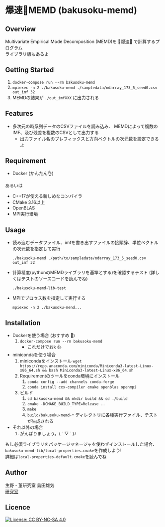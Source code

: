 # 爆速🚀MEMD \(bakusoku-memd\)

[//]: # (image or gif)

## Overview

Multivariate Empirical Mode Decomposition (MEMD)を 🚅爆速💨 で計算するプログラム  
ライブラリ版もあるよ

## Getting Started

1. `docker-compose run --rm bakusoku-memd`
2. `mpiexec -n 2 ./bakusoku-memd ./sampledata/ndarray_173_5_seed0.csv out_imf 32`
3. MEMDの結果が `./out_imfXXX` に出力される

## Features

- 多次元の時系列データのCSVファイルを読み込み、 MEMDによって複数のIMF、及び残差を複数のCSVとして出力する
    - 出力ファイル名のプレフィックスと方向ベクトルの次元数を設定できるよ

## Requirement

- Docker \(かんたん👌\)

あるいは

- C++17が使える新しめなコンパイラ
- CMake 3.16以上
- OpenBLAS
- MPI実行環境

## Usage

- 読み込むデータファイル、imfを書き出すファイルの接頭辞、単位ベクトルの次元数を指定して実行

  `./bakusoku-memd ./path/to/sampledata/ndarray_173_5_seed0.csv out_imf 32`
- 計算精度(pythonのMEMDライブラリを基準とする)を確認するテスト (詳しくはテストのソースコードを読んでね)

  `./bakusoku-memd-lib-test`
- MPIでプロセス数を指定して実行する

  `mpiexec -n 2 ./bakusoku-mend...`

## Installation

- Dockerを使う場合 \(おすすめ 🎉️\)
    1. `docker-compose run --rm bakusoku-memd`
        - これだけでおk 👍
- minicondaを使う場合
    1. minicondaをインストール
       `wget https://repo.anaconda.com/miniconda/Miniconda3-latest-Linux-x86_64.sh && bash Miniconda3-latest-Linux-x86_64.sh`
    2. Requirementのツールをconda環境にインストール
        1. `conda config --add channels conda-forge`
        2. `conda install cxx-compiler cmake openblas openmpi`
    3. ビルド
        1. `cd bakusoku-memd && mkdir build && cd ./build`
        2. `cmake -DCMAKE_BUILD_TYPE=Release ..`
        3. `make`
        4. `build/bakusoku-memd-*` ディレクトリに各種実行ファイル、テストが生成される
- それ以外の場合
    1. がんばりましょう。\( ´ ▽ \` \)ﾉ

もし必須ライブラリをパッケージマネージャを使わずインストールした場合、 `bakusoku-memd-lib/local-properties.cmake`を作成しよう!  
詳細は`local-properties-default.cmake`を読んでね

[//]: # (## Reference)

## Author

生野・董研究室 島田雄気  
[研究室](https://wiki.ikulab.org/)

## Licence

[![License: CC BY-NC-SA 4.0](https://licensebuttons.net/l/by-nc-sa/4.0/80x15.png)](./LICENSE.md)

[//]: # (&#40;https://creativecommons.org/licenses/by-nc-sa/4.0/&#41;)
